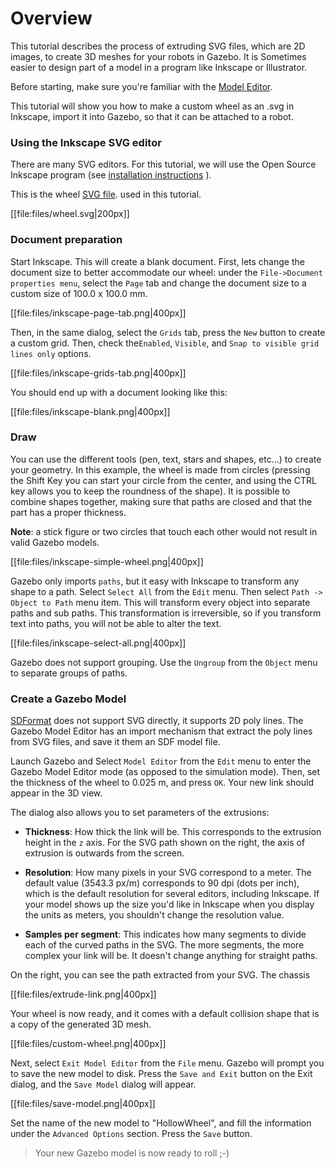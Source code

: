 # Overview

This tutorial describes the process of extruding SVG files, which are 2D
 images, to create 3D meshes for your robots in Gazebo. It is Sometimes
 easier to design part of a model in a program like Inkscape or Illustrator.

Before starting, make sure you're familiar with the
 [Model Editor](http://gazebosim.org/tutorials?tut=model_editor).

This tutorial will show you how to make a custom wheel as an .svg in Inkscape,
 import it into Gazebo, so that it can be attached to a robot.

### Using the Inkscape SVG editor

There are many SVG editors. For this tutorial, we will use the Open Source
 Inkscape program (see
[installation instructions](https://inkscape.org/en/download) ).

 This is the wheel
[SVG file](https://bitbucket.org/osrf/gazebo_tutorials/raw/default/extrude_svg/files/wheel.svg).
 used in this tutorial.


[[file:files/wheel.svg|200px]]


### Document preparation

Start Inkscape. This will create a blank document. First, lets change the
 document size to better accommodate our wheel: under the `File->Document
 properties menu`, select the `Page` tab and change the document size to a
 custom size of 100.0 x 100.0 mm.

[[file:files/inkscape-page-tab.png|400px]]

Then, in the same dialog, select the `Grids`
 tab, press the `New` button to create a custom grid. Then, check the`Enabled`,
`Visible`, and `Snap to visible grid lines only` options.

[[file:files/inkscape-grids-tab.png|400px]]

You should end up with a document looking like this:

[[file:files/inkscape-blank.png|400px]]

### Draw

You can use the different tools (pen, text, stars and shapes, etc...) to create
 your geometry. In this example, the wheel is made from circles (pressing the
 Shift Key you can start your circle from the center, and using the CTRL key
 allows you to keep the roundness of the shape). It is possible to combine
 shapes together, making sure that paths are closed and that the part has
 a proper thickness.

 **Note**: a stick figure or two circles that  touch each other would not
 result in valid Gazebo models.

[[file:files/inkscape-simple-wheel.png|400px]]

Gazebo only imports `paths`, but it easy with Inkscape to transform any shape
 to a path. Select `Select All` from the `Edit` menu. Then select
`Path -> Object to Path` menu item. This will transform every object into
 separate paths and sub paths. This transformation is irreversible, so if you
 transform text into paths, you will not be able to alter the text.

[[file:files/inkscape-select-all.png|400px]]

Gazebo does not support grouping. Use the `Ungroup` from the `Object` menu to
 separate groups of paths.


### Create a Gazebo Model

[SDFormat](http://sdformat.org) does not support SVG directly, it supports 2D
 poly lines. The Gazebo Model Editor has an import mechanism that extract the
 poly lines from SVG files, and save it them an SDF model file.

Launch Gazebo and Select `Model Editor` from the `Edit` menu to enter the
 Gazebo Model Editor mode (as opposed to the simulation mode). Then, set the
 thickness of the wheel to 0.025 m, and press `OK`. Your new link should
 appear in the 3D view.

The dialog also allows you to set parameters of the extrusions:


* **Thickness**: How thick the link will be. This corresponds to the extrusion
 height in the `z` axis. For the SVG path shown on the right, the axis of
 extrusion is outwards from the screen.

* **Resolution**: How many pixels in your SVG correspond to a meter. The
 default value (3543.3 px/m) corresponds to 90 dpi (dots per inch), which is
 the default resolution for several editors, including Inkscape. If your model
 shows up the size you'd like in Inkscape when you display the units as meters,
 you shouldn't change the resolution value.

* **Samples per segment**: This indicates how many segments to divide each of
 the curved paths in the SVG. The more segments, the more complex your link
 will be. It doesn't change anything for straight paths.

On the right, you can see the path extracted from your SVG. The chassis

[[file:files/extrude-link.png|400px]]

Your wheel is now ready, and it comes with a default collision shape that is
a copy of the generated 3D mesh.

[[file:files/custom-wheel.png|400px]]

Next, select `Exit Model Editor` from the `File` menu. Gazebo will prompt you
 to save the new model to disk. Press the `Save and Exit` button on the Exit
 dialog, and the `Save Model` dialog will appear.

[[file:files/save-model.png|400px]]

Set the name of the new model to "HollowWheel", and fill the information under
 the `Advanced Options` section. Press the `Save` button.

> Your new Gazebo model is now ready to roll ;-)


